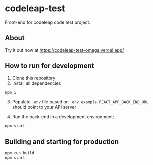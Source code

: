 # codeleap-test

Front-end for codeleap code test project.

## About

Try it out now at https://codeleap-test-omega.vercel.app/



## How to run for development

1. Clone this repository
2. Install all dependencies

```bash
npm i
```

3. Populate `.env` file based on `.env.example`. `REACT_APP_BACK_END_URL` should point to your API server

4. Run the back-end in a development environment:

```bash
npm start
```

## Building and starting for production

```bash
npm run build
npm start
```